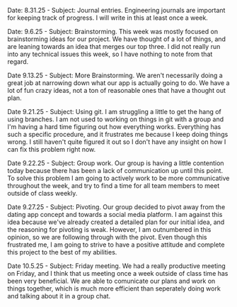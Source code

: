 Date: 8.31.25 - Subject: Journal entries. Engineering journals are important for keeping track of progress. I will write in this at least once a week.

Date: 9.6.25 - Subject: Brainstorming. This week was mostly focused on brainstorming ideas for our project. We have thought of a lot of things, and are leaning towards an idea that merges our top three. I did not really run into any technical issues this week, so I have nothing to note from that regard.

Date 9.13.25 - Subject: More Brainstorming. We aren't necessarily doing a great job at narrowing down what our app is actually going to do. We have a lot of fun crazy ideas, not a ton of reasonable ones that have a thought out plan.

Date 9.21.25 - Subject: Using git. I am struggling a little to get the hang of using branches. I am not used to working on things in git with a group and I'm having a hard time figuring out how everything works. Everything has such a specific procedure, and it frustrates me because I keep doing things wrong. I still haven't quite figured it out so I don't have any insight on how I can fix this problem right now.

Date 9.22.25 - Subject: Group work. Our group is having a little contention today because there has been a lack of communication up until this point. To solve this problem I am going to actively work to be more communicative throughout the week, and try to find a time for all team members to meet outside of class weekly.

Date 9.27.25 - Subject: Pivoting. Our group decided to pivot away from the dating app concept and towards a social media platform. I am against this idea because we've already created a detailed plan for our initial idea, and the reasoning for pivoting is weak. However, I am outnumbered in this opinion, so we are following through with the pivot. Even though this frustrated me, I am going to strive to have a positive attitude and complete this project to the best of my abilities.

Date 10.5.25 - Subject: Friday meeting. We had a really productive meeting on Friday, and I think that us meeting once a week outside of class time has been very beneficial. We are able to comunicate our plans and work on things together, which is much more efficient than seperately doing work and talking about it in a group chat.